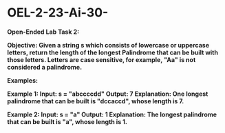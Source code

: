 # OEL-2-23-Ai-30-

<b>Open-Ended Lab Task 2:<b>

<b>Objective:<b>
Given a string s which consists of lowercase or uppercase letters, return the length of the longest Palindrome that can be built with those letters. Letters are case sensitive, for example, "Aa" is not considered a palindrome.


<b>Examples:<b>

Example 1:
Input: s = "abccccdd"
Output: 7
Explanation: One longest palindrome that can be built is "dccaccd", whose length is 7.

<b>Example 2:<b>
Input: s = "a"
Output: 1
Explanation: The longest palindrome that can be built is "a", whose length is 1.
